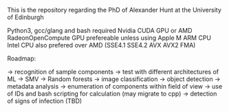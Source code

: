 This is the repository regarding the PhD of Alexander Hunt at the University of Edinburgh

Python3, gcc/glang and bash required 
  Nvidia CUDA GPU or AMD RadeonOpenCompute GPU prefereable unless using Apple M ARM CPU
    Intel CPU also prefered over AMD (SSE4.1 SSE4.2 AVX AVX2 FMA)

Roadmap:

 -> recognition of sample components
	-> test with different architectures of ML
		-> SMV
		-> Random forests
		-> image classification
		-> object detection 
		-> metadata analysis 
 -> enumeration of components within field of view
	-> use of IDs and bash scripting for calculation (may migrate to cpp)
 -> detection of signs of infection (TBD)

